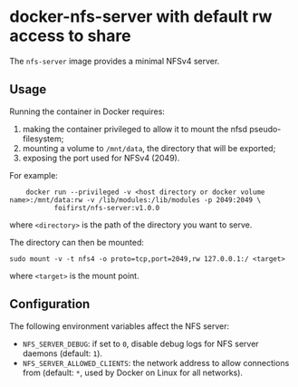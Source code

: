# docker-nfs-server with default rw access to share
The `nfs-server` image provides a minimal NFSv4 server.

## Usage
Running the container in Docker requires:

1. making the container privileged to allow it to mount the nfsd
   pseudo-filesystem;
2. mounting a volume to `/mnt/data`, the directory that will be exported;
3. exposing the port used for NFSv4 (2049).

For example:

```
    docker run --privileged -v <host directory or docker volume name>:/mnt/data:rw -v /lib/modules:/lib/modules -p 2049:2049 \
           foifirst/nfs-server:v1.0.0
```

where `<directory>` is the path of the directory you want to serve.

The directory can then be mounted:

```
sudo mount -v -t nfs4 -o proto=tcp,port=2049,rw 127.0.0.1:/ <target>
```

where `<target>` is the mount point.

## Configuration
The following environment variables affect the NFS server:

- `NFS_SERVER_DEBUG`: if set to `0`, disable debug logs for NFS server daemons
  (default: `1`).
- `NFS_SERVER_ALLOWED_CLIENTS`: the network address to allow connections from
    (default: `*`, used by Docker on Linux for all networks).
